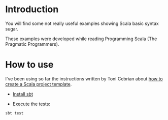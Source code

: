 # Introduction

You will find some not really useful examples showing Scala basic syntax sugar.

These examples were developed while reading Programming Scala (The Pragmatic Programmers).

# How to use

I've been using so far the instructions written by Toni Cebrian about [how to create a Scala project template](http://www.tonicebrian.com/2012/02/15/scala-project-template-sbt-0-11-2/).

- [Install sbt](https://github.com/harrah/xsbt/wiki/Getting-Started-Setup)

- Execute the tests:
```bash
sbt test
```

